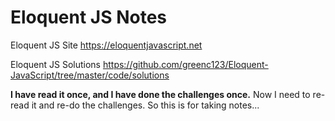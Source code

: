 # Eloquent JS Notes 

Eloquent JS Site
https://eloquentjavascript.net

Eloquent JS Solutions
https://github.com/greenc123/Eloquent-JavaScript/tree/master/code/solutions

__I have read it once, and I have done the challenges once.__
Now I need to re-read it and re-do the challenges.
So this is for taking notes...
